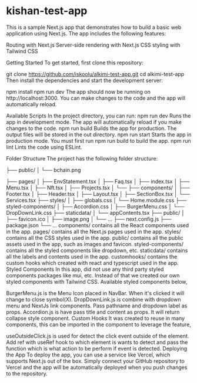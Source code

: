 # kishan-test-app
This is a sample Next.js app that demonstrates how to build a basic web application using Next.js. The app includes the following features:

Routing with Next.js
Server-side rendering with Next.js
CSS styling with Tailwind CSS

Getting Started
To get started, first clone this repository:

git clone https://github.com/iskoolu/alkimi-test-app.git
cd alkimi-test-app
Then install the dependencies and start the development server:

npm install
npm run dev
The app should now be running on http://localhost:3000. You can make changes to the code and the app will automatically reload.

Available Scripts
In the project directory, you can run:
npm run dev
Runs the app in development mode. The app will automatically reload if you make changes to the code.
npm run build
Builds the app for production. The output files will be stored in the out directory.
npm run start
Starts the app in production mode. You must first run npm run build to build the app.
npm run lint
Lints the code using ESLint.

Folder Structure
The project has the following folder structure:

├── public/
│   └── bchain.png

├── pages/
│   ├── EnvStatement.tsx
│   ├── Faq.tsx
│   ├── index.tsx
│   ├── Menu.tsx
│   ├── Nft.tsx
│   ├── Projects.tsx
│   └── ├── components/
│       ├── Footer.tsx
│       ├── Header.tsx
│       ├── Layout.tsx
│       ├── SectionBox.tsx
│       └── Services.tsx
├── styles/
│   ├── globals.css
│   └── Home.module.css
├── styled-components/
│   ├── Accordion.css
│   ├── BurgerMenu.css
│   └── DropDownLink.css
├── staticdata/
│   └── appContents.tsx
├── public/
│   ├── favicon.ico
│   ├── image.png
│   └── ...
├── next.config.js
├── package.json
└── ...
components/ contains all the React components used in the app.
pages/ contains all the Next.js pages used in the app.
styles/ contains all the CSS styles used in the app.
public/ contains all the public assets used in the app, such as images and favicon.
styled-components/ contains all the styled components like dropdown, etc.
staticdata/ contains all the labels and contents used in the app.
customhooks/ contains the custom hooks which created with react and typescript used in the app.
Styled Components
In this app, did not use any third party styled components packages like mui, etc. Instead of that we created our own styled components with Tailwind CSS. Available styled components below,

BurgerMenu.js is the Menu Icon placed in NavBar. When it's clicked it will change to close symbol(X).
DropDownLink.js is combine with dropdown menu and NextJs link components. Pass pathname and dropdown label as props.
Accordion.js is have pass title and content as props. It will return collapse style component.
Custom Hooks
It was created to reuse in many components, this can be imported in the component to leverage the feature,

useOutsideClick.js is used for detect the click event outside of the element. Add ref with useRef hook to which element is wants to detect and pass the function which is what action to be perform if event is detected.
Deploying the App
To deploy the app, you can use a service like Vercel, which supports Next.js out of the box. Simply connect your GitHub repository to Vercel and the app will be automatically deployed when you push changes to the repository.
